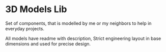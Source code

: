 # 3D Models Lib

Set of components, that is modelled by me or my neighbors to help in everyday projects.

All models have readme with description, Strict engineering layout in base dimensions and used for precise design.